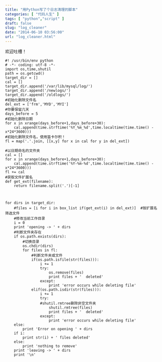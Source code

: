 ```yaml
---
title: "用Python写了个日志清理的脚本"
categories: [ "代码人生" ]
tags: [ "python","script" ]
draft: false
slug: "log_cleaner"
date: "2014-06-10 03:56:00"
url: "log_cleaner.html"
---
```


欢迎吐槽！

    #! /usr/bin/env python
    # -*- coding: utf-8 -*-
    import os,time,shutil
    path = os.getcwd()
    target_dir = []
    cal = []
    target_dir.append('/var/lib/mysql/log/')
    target_dir.append('/newlogs/')
    target_dir.append('/oldlogs/')
    #初始化删除文件名
    del_ext = ['frm','MYD','MYI']
    #你要保留几天
    days_before = 5
    #初始化删除日期
    for x in xrange(days_before+1,days_before+30):
    	cal.append(time.strftime('%Y_%m_%d',time.localtime(time.time() - x*24*3600)))
    #初始化删除文件名，使用笛卡尔积！
    fl = map('.'.join, [[x,y] for x in cal for y in del_ext])
    
    #以日期命名的文件夹
    cal = []
    for x in xrange(days_before+1,days_before+30):
    	cal.append(time.strftime('%Y-%m-%d',time.localtime(time.time() - x*24*3600)))
    fl += cal
    #获取文件扩展名
    def get_ext(filename):
    	return filename.split('.')[-1]
    
    
    
    for dirs in target_dir:
    	#files = [i for i in box_list if(get_ext(i) in del_ext)]  #按扩展名筛选文件
    	#修改当前工作目录
    	i = 0
    	print 'opening -> ' + dirs
    	#判断文件夹存在
    	if os.path.exists(dirs):
    		#切换目录
    		os.chdir(dirs)
    		for files in fl:
    			#判断文件夹或文件
    			if(os.path.isfile(str(files))):
    				i += 1
    				try:
    					os.remove(files)
    					print files + '  deleted'
    				except:
    					print 'error occurs while deleting file'
    			elif(os.path.isdir(str(files))):
    				i += 1
    				try:
    				#shutil.rmtree删除非空文件夹
    					shutil.rmtree(files)
    					print files + '  deleted'
    				except:
    					print 'error occurs while deleting file'
    	else:
    		print 'Error on opening ' + dirs
    	if i:
    		print str(i) + ' files deleted'
    	else:
    		print 'nothing to remove'
    	print 'leaving -> ' + dirs
    	print '\n'